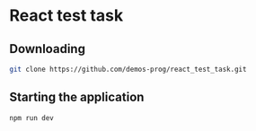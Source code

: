 # React test task

## Downloading

```bash
git clone https://github.com/demos-prog/react_test_task.git
```

## Starting the application

```bash
npm run dev
```